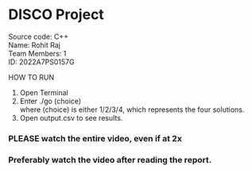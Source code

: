 # DISCO Project
Source code: C++  
Name: Rohit Raj  
Team Members: 1  
ID: 2022A7PS0157G

HOW TO RUN
1. Open Terminal
2. Enter ./go (choice)  
  where (choice) is either 1/2/3/4, which represents the four solutions.
3. Open output.csv to see results.
### PLEASE watch the entire video, even if at 2x
### Preferably watch the video after reading the report.
